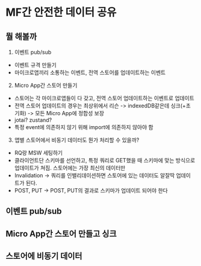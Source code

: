 # MF간 안전한 데이터 공유

## 뭘 해볼까

1. 이벤트 pub/sub
  - 이벤트 규격 만들기
  - 마이크로앱끼리 소통하는 이벤트, 전역 스토어를 업데이트하는 이벤트
2. Micro App간 스토어 만들기
  - 스토어는 각 마이크로앱들이 다 갖고, 전역 스토어 업데이트하는 이벤트로 업데이트
  - 전역 스토어 업데이트의 경우는 최상위에서 리슨 -> indexedDB같은데 싱크(+초기화) -> 모든 Micro App에 정합성 보장
  - jotai? zustand?
  - 특정 event에 의존하지 않기 위해 import에 의존하지 않아야 함
3. 앱별 스토어에서 비동기 데이터도 뭔가 처리할 수 있을까?
  - RQ랑 MSW 세팅하기
  - 클라이언트단 스키마를 선언하고, 특정 쿼리로 GET했을 때 스키마에 맞는 방식으로 업데이트가 쳐짐. 스토어에는 가장 최신의 데이터만
  - Invalidation -> 쿼리를 인밸리데이션하면 스토어에 있는 데이터도 알잘딱 업데이트가 된다.
  - POST, PUT -> POST, PUT의 결과로 스키마가 업데이트 되어야 한다


## 이벤트 pub/sub

## Micro App간 스토어 만들고 싱크

## 스토어에 비동기 데이터 
